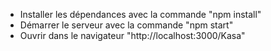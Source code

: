 - Installer les dépendances avec la commande "npm install"
- Démarrer le serveur avec la commande "npm start"
- Ouvrir dans le navigateur "http://localhost:3000/Kasa"
